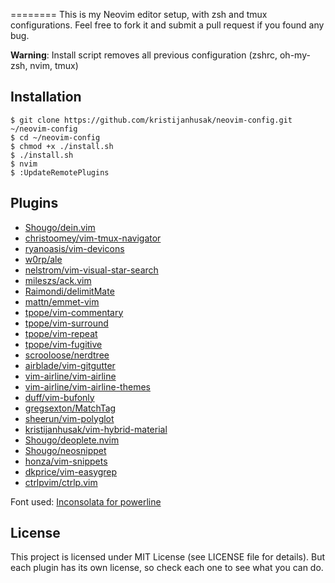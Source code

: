 
========
This is my Neovim editor setup, with zsh and tmux configurations.
Feel free to fork it
and submit a pull request if you found any bug.

**Warning**: Install script removes all previous configuration (zshrc, oh-my-zsh, nvim, tmux)

Installation
-----------

    $ git clone https://github.com/kristijanhusak/neovim-config.git ~/neovim-config
    $ cd ~/neovim-config
    $ chmod +x ./install.sh
    $ ./install.sh
    $ nvim
    $ :UpdateRemotePlugins

Plugins
----------------

* [Shougo/dein.vim](http://github.com/Shougo/dein.vim)
* [christoomey/vim-tmux-navigator](http://github.com/christoomey/vim-tmux-navigator)
* [ryanoasis/vim-devicons](http://github.com/ryanoasis/vim-devicons)
* [w0rp/ale](http://github.com/w0rp/ale)
* [nelstrom/vim-visual-star-search](http://github.com/nelstrom/vim-visual-star-search)
* [mileszs/ack.vim](http://github.com/mileszs/ack.vim)
* [Raimondi/delimitMate](http://github.com/Raimondi/delimitMate)
* [mattn/emmet-vim](http://github.com/mattn/emmet-vim)
* [tpope/vim-commentary](http://github.com/tpope/vim-commentary)
* [tpope/vim-surround](http://github.com/tpope/vim-surround)
* [tpope/vim-repeat](http://github.com/tpope/vim-repeat)
* [tpope/vim-fugitive](http://github.com/tpope/vim-fugitive)
* [scrooloose/nerdtree](http://github.com/scrooloose/nerdtree)
* [airblade/vim-gitgutter](http://github.com/airblade/vim-gitgutter)
* [vim-airline/vim-airline](http://github.com/vim-airline/vim-airline)
* [vim-airline/vim-airline-themes](http://github.com/vim-airline/vim-airline-themes)
* [duff/vim-bufonly](http://github.com/duff/vim-bufonly)
* [gregsexton/MatchTag](http://github.com/gregsexton/MatchTag)
* [sheerun/vim-polyglot](http://github.com/sheerun/vim-polyglot)
* [kristijanhusak/vim-hybrid-material](http://github.com/kristijanhusak/vim-hybrid-material)
* [Shougo/deoplete.nvim](http://github.com/Shougo/deoplete.nvim)
* [Shougo/neosnippet](http://github.com/Shougo/neosnippet)
* [honza/vim-snippets](http://github.com/honza/vim-snippets)
* [dkprice/vim-easygrep](http://github.com/dkprice/vim-easygrep)
* [ctrlpvim/ctrlp.vim](http://github.com/ctrlpvim/ctrlp.vim)

Font used:
[Inconsolata for powerline](https://github.com/ryanoasis/nerd-fonts/blob/master/patched-fonts/Inconsolata/complete/Inconsolata%20for%20Powerline%20Nerd%20Font%20Complete.otf)

License
-------

This project is licensed under MIT License (see LICENSE file for details). But
each plugin has its own license, so check each one to see what you can do.
